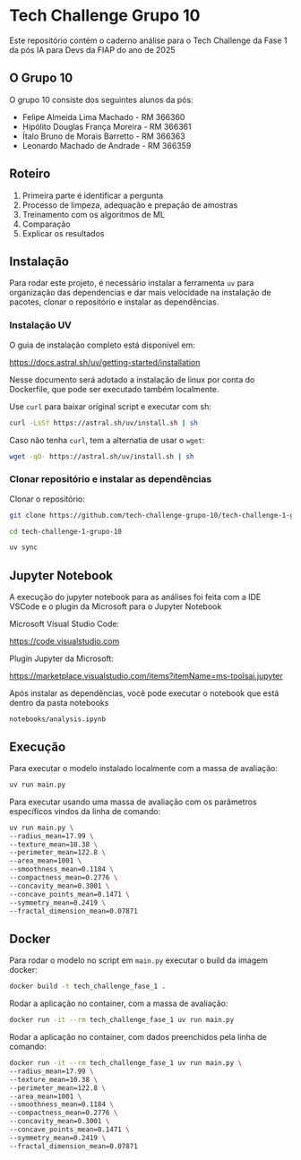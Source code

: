 # Tech Challenge Grupo 10

Este repositório contém o caderno análise para o Tech Challenge da Fase 1 da pós IA para Devs da FIAP do ano de 2025

## O Grupo 10
O grupo 10 consiste dos seguintes alunos da pós:

- Felipe Almeida Lima Machado - RM 366360
- Hipólito Douglas França Moreira - RM 366361
- Ítalo Bruno de Morais Barretto - RM 366363
- Leonardo Machado de Andrade - RM 366359

## Roteiro

1. Primeira parte é identificar a pergunta
2. Processo de limpeza, adequação e prepação de amostras
3. Treinamento com os algoritmos de ML
4. Comparação
5. Explicar os resultados

## Instalação

Para rodar este projeto, é necessário instalar a ferramenta `uv` para organização das dependencias e dar mais velocidade na instalação de pacotes, clonar o repositório e instalar as dependências.

### Instalação UV

O guia de instalação completo está disponível em:

https://docs.astral.sh/uv/getting-started/installation

Nesse documento será adotado a instalação de linux por conta do Dockerfile, que pode ser executado também localmente.

Use `curl` para baixar original script e executar com sh:
```bash
curl -LsSf https://astral.sh/uv/install.sh | sh
```

Caso não tenha `curl`, tem a alternatia de usar o `wget`:

```bash
wget -qO- https://astral.sh/uv/install.sh | sh
```

### Clonar repositório e instalar as dependências

Clonar o repositório:

```bash
git clone https://github.com/tech-challenge-grupo-10/tech-challenge-1-grupo-10

cd tech-challenge-1-grupo-10

uv sync
```

## Jupyter Notebook

A execução do jupyter notebook para as análises foi feita com a IDE VSCode e o plugin da Microsoft para o Jupyter Notebook

Microsoft Visual Studio Code:

https://code.visualstudio.com

Plugin Jupyter da Microsoft: 

https://marketplace.visualstudio.com/items?itemName=ms-toolsai.jupyter

Após instalar as dependências, você pode executar o notebook que está dentro da pasta notebooks

```
notebooks/analysis.ipynb
```

## Execução

Para executar o modelo instalado localmente com a massa de avaliação:

```bash
uv run main.py
```

Para executar usando uma massa de avaliação com os parâmetros específicos vindos da linha de comando:

```bash
uv run main.py \
--radius_mean=17.99 \
--texture_mean=10.38 \
--perimeter_mean=122.8 \
--area_mean=1001 \
--smoothness_mean=0.1184 \
--compactness_mean=0.2776 \
--concavity_mean=0.3001 \
--concave_points_mean=0.1471 \
--symmetry_mean=0.2419 \
--fractal_dimension_mean=0.07871
```

## Docker

Para rodar o modelo no script em `main.py` executar o build da imagem docker:

```bash
docker build -t tech_challenge_fase_1 . 
```

Rodar a aplicação no container, com a massa de avaliação:

```bash
docker run -it --rm tech_challenge_fase_1 uv run main.py
```
Rodar a aplicação no container, com dados preenchidos pela linha de comando:

```bash
docker run -it --rm tech_challenge_fase_1 uv run main.py \
--radius_mean=17.99 \
--texture_mean=10.38 \
--perimeter_mean=122.8 \
--area_mean=1001 \
--smoothness_mean=0.1184 \
--compactness_mean=0.2776 \
--concavity_mean=0.3001 \
--concave_points_mean=0.1471 \
--symmetry_mean=0.2419 \
--fractal_dimension_mean=0.07871
```
